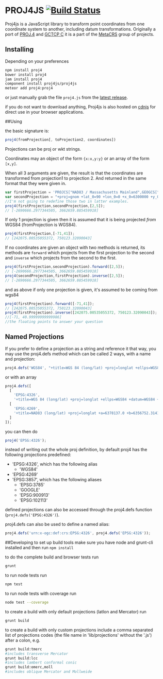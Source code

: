 # PROJ4JS [![Build Status](https://travis-ci.org/proj4js/proj4js.svg)](https://travis-ci.org/proj4js/proj4js)

Proj4js is a JavaScript library to transform point coordinates from one coordinate system to another, including datum transformations.
Originally a port of [PROJ.4](http://trac.osgeo.org/proj/) and [GCTCP C](http://edcftp.cr.usgs.gov/pub//software/gctpc) it is
a part of the [MetaCRS](http://wiki.osgeo.org/wiki/MetaCRS) group of projects.

## Installing

Depending on your preferences

```bash
npm install proj4
bower install proj4
jam install proj4
component install proj4js/proj4js
meteor add proj4:proj4
```

or just manually grab the file `proj4.js` from the [latest release](https://github.com/proj4js/proj4js/releases).

if you do not want to download anything, Proj4js is also hosted on [cdnjs](http://www.cdnjs.com/libraries/proj4js) for direct use in your browser applications.

##Using

the basic signature is:

```javascript
proj4(fromProjection[, toProjection2, coordinates])
```

Projections can be proj or wkt strings.

Coordinates may an object of the form `{x:x,y:y}` or an array of the form `[x,y]`.

When all 3 arguments  are given, the result is that the coordinates are transformed from projection1 to projection 2. And returned in the same format that they were given in.

```javascript
var firstProjection = 'PROJCS["NAD83 / Massachusetts Mainland",GEOGCS["NAD83",DATUM["North_American_Datum_1983",SPHEROID["GRS 1980",6378137,298.257222101,AUTHORITY["EPSG","7019"]],AUTHORITY["EPSG","6269"]],PRIMEM["Greenwich",0,AUTHORITY["EPSG","8901"]],UNIT["degree",0.01745329251994328,AUTHORITY["EPSG","9122"]],AUTHORITY["EPSG","4269"]],UNIT["metre",1,AUTHORITY["EPSG","9001"]],PROJECTION["Lambert_Conformal_Conic_2SP"],PARAMETER["standard_parallel_1",42.68333333333333],PARAMETER["standard_parallel_2",41.71666666666667],PARAMETER["latitude_of_origin",41],PARAMETER["central_meridian",-71.5],PARAMETER["false_easting",200000],PARAMETER["false_northing",750000],AUTHORITY["EPSG","26986"],AXIS["X",EAST],AXIS["Y",NORTH]]';
var secondProjection = "+proj=gnom +lat_0=90 +lon_0=0 +x_0=6300000 +y_0=6300000 +ellps=WGS84 +datum=WGS84 +units=m +no_defs";
//I'm not going to redefine those two in latter examples.
proj4(firstProjection,secondProjection,[2,5]);
// [-2690666.2977344505, 3662659.885459918]
```

If only 1 projection is given then it is assumed that it is being projected *from* WGS84 (fromProjection is WGS84).

```javascript
proj4(firstProjection,[-71,41]);
// [242075.00535055372, 750123.32090043]
```

If no coordinates are given an object with two methods is returned, its methods are `forward` which projects from the first projection to the second and `inverse` which projects from the second to the first.

```javascript
proj4(firstProjection,secondProjection).forward([2,5]);
// [-2690666.2977344505, 3662659.885459918]
proj4(secondProjection,firstProjection).inverse([2,5]);
// [-2690666.2977344505, 3662659.885459918]
```

and as above if only one projection is given, it's assumed to be coming from wgs84

```javascript
proj4(firstProjection).forward([-71,41]);
// [242075.00535055372, 750123.32090043]
proj4(firstProjection).inverse([242075.00535055372, 750123.32090043]);
//[-71, 40.99999999999986]
//the floating points to answer your question
```

## Named Projections

If you prefer to define a projection as a string and reference it that way, you may use the proj4.defs method which can be called 2 ways, with a name and projection:

```js
proj4.defs('WGS84', "+title=WGS 84 (long/lat) +proj=longlat +ellps=WGS84 +datum=WGS84 +units=degrees");
```

or with an array

```js
proj4.defs([
  [
    'EPSG:4326',
    '+title=WGS 84 (long/lat) +proj=longlat +ellps=WGS84 +datum=WGS84 +units=degrees'],
  [
    'EPSG:4269',
    '+title=NAD83 (long/lat) +proj=longlat +a=6378137.0 +b=6356752.31414036 +ellps=GRS80 +datum=NAD83 +units=degrees'
  ]
]);
```

you can then do 

```js
proj4('EPSG:4326');
```

instead of writing out the whole proj definition, by default proj4 has the following projections predefined:

- 'EPSG:4326', which has the following alias
    - 'WGS84'
- 'EPSG:4269'
- 'EPSG:3857', which has the following aliases
    - 'EPSG:3785'
    - 'GOOGLE'
    - 'EPSG:900913'
    - 'EPSG:102113'

defined projections can also be accessed through the proj4.defs function (`proj4.defs('EPSG:4326')`).

proj4.defs can also be used to define a named alias:

```javascript
proj4.defs('urn:x-ogc:def:crs:EPSG:4326', proj4.defs('EPSG:4326'));
``` 

##Developing
to set up build tools make sure you have node and grunt-cli installed and then run `npm install`

to do the complete build and browser tests run

```bash
grunt
```

to run node tests run

```bash
npm test
```

to run node tests with coverage run

```bash
node test --coverage
```

to create a build with only default projections (latlon and Mercator) run 

```bash
grunt build
```

to create a build with only custom projections include a comma separated list of projections codes (the file name in 'lib/projections' without the '.js') after a colon, e.g.

```bash
grunt build:tmerc
#includes transverse Mercator
grunt build:lcc
#includes lambert conformal conic
grunt build:omerc,moll
#includes oblique Mercator and Mollweide
```
